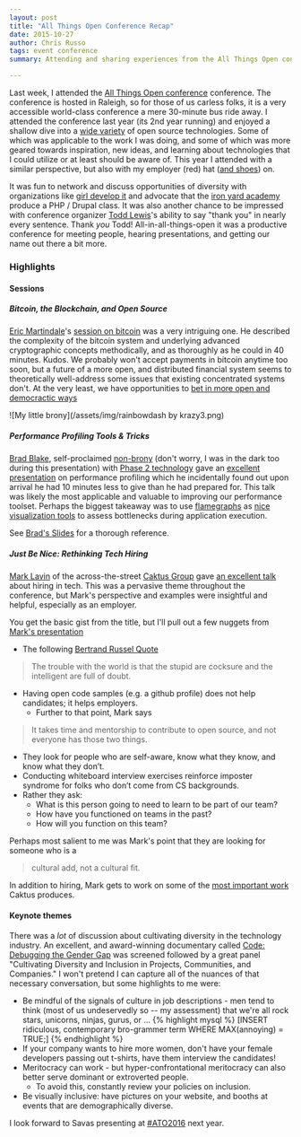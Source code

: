 ```yaml
---
layout: post
title: "All Things Open Conference Recap"
date: 2015-10-27
author: Chris Russo
tags: event conference
summary: Attending and sharing experiences from the All Things Open conference.

---
```


Last week, I attended the 
[All Things Open conference](http://allthingsopen.org/) conference. The 
conference is hosted in Raleigh, so for those of us carless folks, it is a very
accessible world-class conference a mere 30-minute bus ride away. I attended 
the conference last year (its 2nd year running) and enjoyed a shallow dive
into a [wide variety](http://allthingsopen.org/schedule/) of open source 
technologies. Some of which was applicable to the work I was doing, and some of 
which was more geared towards inspiration, new ideas, and learning about 
technologies that I could utilize or at least should be aware of. This 
year I attended with a similar perspective, but also with my employer (red) hat 
([and shoes](https://twitter.com/Savas_Labs/status/656108971175116801)) on. 

It was fun to network and discuss opportunities of diversity with organizations
like [girl develop it](https://www.girldevelopit.com/) and advocate that the 
[iron yard academy](http://theironyard.com/locations/durham/)
produce a PHP / Drupal class. It was also another chance to be impressed with
conference organizer [Todd Lewis](https://twitter.com/toddlew)'s ability to say
"thank you" in nearly every sentence. Thank _you_ Todd! All-in-all-things-open 
it was a productive conference for meeting people, hearing presentations, and 
getting our name out there a bit more.

### Highlights

#### Sessions

##### Bitcoin, the Blockchain, and Open Source
[Eric Martindale](https://twitter.com/martindale?lang=en)'s 
[session on bitcoin](http://allthingsopen.org/talks/bitcoin-the-blockchain-and-open-source/)
was a very intriguing one. He described the complexity of the bitcoin system and 
underlying advanced cryptographic concepts methodically, and as thoroughly
as he could in 40 minutes. Kudos. We probably won't accept payments in bitcoin
anytime too soon, but a future of a more open, and distributed financial system
seems to theoretically well-address some issues that existing concentrated 
systems don't. At the very least, we have opportunities to 
[bet in more open and democractic ways](http://www.augur.net/)

![My little brony](/assets/img/rainbowdash by krazy3.png)  

##### Performance Profiling Tools & Tricks
[Brad Blake](https://www.phase2technology.com/brad-blake/), self-proclaimed 
[non-brony](http://whatisabrony.com/) (don't worry, I was in the dark too during
this presentation) with [Phase 2 
technology](https://www.phase2technology.com/) gave an 
[excellent presentation](http://allthingsopen.org/talks/performance-profiling-tools-tricks)
on performance profiling which he incidentally found out upon arrival he had 10 
minutes less to give than he had prepared for. This talk was likely the most 
applicable and valuable to improving our performance toolset. Perhaps the 
biggest takeaway was to use 
[flamegraphs](https://github.com/brendangregg/FlameGraph) as [nice visualization 
tools](https://github.com/msonnabaum/xhprof-flamegraphs) to assess bottlenecks 
during application execution.

See [Brad's Slides](http://www.slideshare.net/Phase2Technology/performance-profiling-tools-and-tricks)
for a thorough reference.

##### Just Be Nice: Rethinking Tech Hiring

[Mark Lavin](https://twitter.com/DrOhYes) of the across-the-street 
[Caktus Group](https://www.caktusgroup.com/) gave [an excellent
talk](http://allthingsopen.org/talks/just-be-nice-rethinking-tech-hiring/) 
about hiring in tech. This was a pervasive theme throughout the conference, 
but Mark's perspective and examples were insightful and helpful, especially as 
an employer.

You get the basic gist from the title, but I'll pull out a few nuggets from
[Mark's presentation](http://talks.caktusgroup.com/all-things-open/2015/hiring/#/1)

+ The following [Bertrand Russel Quote](http://talks.caktusgroup.com/all-things-open/2015/hiring/#/13)

> The trouble with the world is that the stupid are cocksure and the intelligent are full of doubt.
 
+ Having open code samples (e.g. a github profile) does not help candidates; 
it helps employers.
  + Further to that point, Mark says

> It takes time and mentorship to contribute to open source, and not everyone 
has those two things.

+ They look for people who are self-aware, know what they know, and know what 
they don’t.
+ Conducting whiteboard interview exercises reinforce imposter syndrome for 
folks who don’t come from CS backgrounds.
+ Rather they ask:
  + What is this person going to need to learn to be part of our team?
  + How have you functioned on teams in the past?
  + How will you function on this team?

Perhaps most salient to me was Mark's point that they are looking for someone 
who is a

> cultural add, not a cultural fit.

In addition to hiring, Mark gets to work on some of the 
[most important work](https://github.com/caktus/taytay) Caktus produces.


#### Keynote themes
There was a _lot_ of discussion about cultivating diversity in the technology
industry. An excellent, and award-winning documentary called 
[Code: Debugging the Gender Gap](http://www.codedocumentary.com/)
was screened followed by a great panel "Cultivating Diversity and Inclusion in 
Projects, Communities, and Companies." I won't pretend I can capture all
of the nuances of that necessary conversation, but some highlights to me were:

+ Be mindful of the signals of culture in job descriptions - men tend to think
(most of us undeservedly so -- my assessment) that we're all rock stars, 
unicorns, ninjas, gurus, or ...
{% highlight mysql %} 
[INSERT ridiculous, contemporary bro-grammer term WHERE MAX(annoying) = TRUE;]
{% endhighlight %} 
+ If your company wants to hire more women, don't have your female developers 
passing out t-shirts, have them interview the candidates!
+ Meritocracy can work - but hyper-confrontational meritocracy can also better
serve dominant or extroverted people.
  + To avoid this, constantly review your policies on inclusion.
+ Be visually inclusive: have pictures on your website, and booths at events
that are demographically diverse.



I look forward to Savas presenting at 
[#ATO2016](https://twitter.com/hashtag/ATO2016?src=hash) next year.
